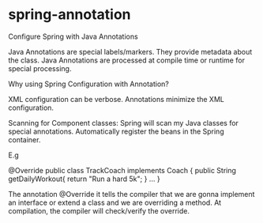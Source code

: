 # spring-annotation
Configure Spring with Java Annotations

Java Annotations are special labels/markers. They provide metadata about the class. 
Java Annotations are processed at compile time or runtime for special processing.

Why using Spring Configuration with Annotation?

XML configuration can be verbose.
Annotations minimize the XML configuration.

Scanning for Component classes:
Spring will scan my Java classes for special annotations.
Automatically register the beans in the Spring container.

E.g

@Override
public class TrackCoach implements Coach {
  public String getDailyWorkout{
    return "Run a hard 5k";
  }
  ...
}

The annotation @Override it tells the compiler that we are gonna implement an interface
or extend a class and we are overriding a method.
At compilation, the compiler will check/verify the override.
